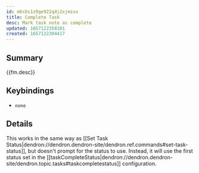 ```yaml
---
id: m6cbs1z0ge922q4j2xjmivx
title: Complete Task
desc: Mark task note as complete
updated: 1657122358101
created: 1657122304417
---
```


## Summary

{{fm.desc}}

## Keybindings
- `none`

## Details

This works in the same way as [[Set Task Status|dendron://dendron.dendron-site/dendron.ref.commands#set-task-status]],
but doesn't prompt for the status to use. Instead, it will use the first status set in the [[taskCompleteStatus|dendron://dendron.dendron-site/dendron.topic.tasks#taskcompletestatus]] configuration.
